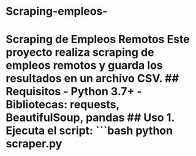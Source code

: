 # Scraping-empleos-
# Scraping de Empleos Remotos  Este proyecto realiza scraping de empleos remotos y guarda los resultados en un archivo CSV.  ## Requisitos - Python 3.7+ - Bibliotecas: requests, BeautifulSoup, pandas  ## Uso 1. Ejecuta el script:    ```bash    python scraper.py
